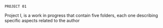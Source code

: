 	PROJECT 01

Project I, is a work in progress that contain five folders, each one describing specific aspects related to the author
